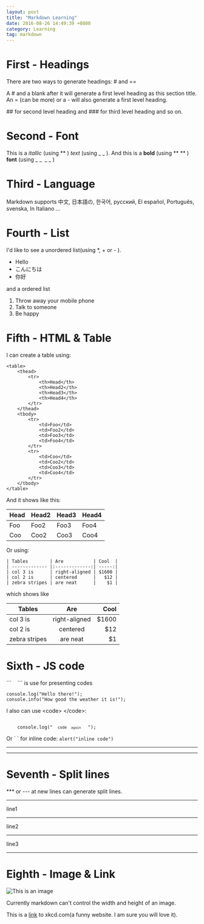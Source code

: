 ```yaml
---
layout: post
title: "Markdown Learning"
date: 2016-08-26 14:49:39 +0800
category: Learning
tag: markdown
---
```


# First - Headings

There are two ways to generate headings: # and ==

A # and a blank after it will generate a first level heading as this section title. 
An = (can be more) or a - will also generate a first level heading.

\#\# for second level heading and \#\#\# for third level heading and so on.

# Second - Font 

This is a *itallic* (using \*\* ) _text_ (using \_ \_ ).
And this is a **bold** (using \*\* \*\* ) __font__ (using \_ \_&nbsp;&nbsp;\_ \_ )

# Third - Language

Markdown supports 中文, 日本語の, 한국어, русский, El español, Português, svenska, In Italiano ...

# Fourth - List

I'd like to see a unordered list(using *, + or - ).

* Hello
* こんにちは
* 你好

and a ordered list

1. Throw away your mobile phone
2. Talk to someone
3. Be happy

# Fifth - HTML & Table

I can create a table using:

```
<table>
    <thead>
        <tr>
            <th>Head</th>
            <th>Head2</th>
            <th>Head3</th>
            <th>Head4</th>
        </tr>
    </thead>
    <tbody>
        <tr>
            <td>Foo</td>
            <td>Foo2</td>
            <td>Foo3</td>
            <td>Foo4</td>
        </tr>
        <tr>
            <td>Coo</td>
            <td>Coo2</td>
            <td>Coo3</td>
            <td>Coo4</td>
        </tr>
    </tbody>
</table>
```

And it shows like this:
<table>
    <thead>
        <tr>
            <th>Head</th>
            <th>Head2</th>
            <th>Head3</th>
            <th>Head4</th>
        </tr>
    </thead>
    <tbody>
        <tr>
            <td>Foo</td>
            <td>Foo2</td>
            <td>Foo3</td>
            <td>Foo4</td>
        </tr>
        <tr>
            <td>Coo</td>
            <td>Coo2</td>
            <td>Coo3</td>
            <td>Coo4</td>
        </tr>
    </tbody>
</table>

Or using:

```
| Tables        | Are           | Cool  |
| ------------- |:-------------:| -----:|
| col 3 is      | right-aligned | $1600 |
| col 2 is      | centered      |   $12 |
| zebra stripes | are neat      |    $1 |
```

which shows like

| Tables        | Are           | Cool  |
| ------------- |:-------------:| -----:|
| col 3 is      | right-aligned | $1600 |
| col 2 is      | centered      |   $12 |
| zebra stripes | are neat      |    $1 |

# Sixth - JS code

\`\`\` &nbsp;&nbsp; \`\`\` is use for presenting codes

```
console.log("Hello there!");
console.info("How good the weather it is!");
```

I also can use &lt;code&gt; &lt;/code&gt;:

<code>
    console.log(" <code> code <code> again </code> </code> ");
</code>

Or \`  \` for inline code: `alert("inline code")`

***

---

# Seventh - Split lines

*** or --- at new lines can generate split lines.

***
line1

---
line2

---
line3

---

# Eighth - Image & Link

![This is an image](http://halomaple.com/assets/img/logo.png "logo image")

Currently markdown can't control the width and height of an image.

This is a [link](http://xkcd.com) to xkcd.com(a funny website. I am sure you will love it).
